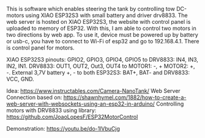 This is software which enables steering the tank by controlling tow DC-motors using XIAO ESP32S3 with small battery and driver drv8833.
The web server is hosted on XIAO ESP32S3, the website with control panel is uploaded to memory of ESP32. With this, I am able to control two motors in two directions by web app.
To use it, device must be powered up by battery or usb-c, you have to connect to Wi-Fi of esp32 and go to 192.168.4.1. There is control panel for motors.

XIAO ESP32S3 pinouts: GPIO2, GPIO3, GPIO4, GPIO5 to DRV8833: IN4, IN3, IN2, IN1. 
DRV8833: OUT1, OUT2, Out3, OUT4 to MOTOR1: -, + MOTOR2: +, -. 
External 3,7V battery +, - to both ESP32S3: BAT+, BAT- and DRV8833: VCC, GND.

Idea: https://www.instructables.com/Camera-NanoTank/
Web Server Connection based on: https://shawnhymel.com/1882/how-to-create-a-web-server-with-websockets-using-an-esp32-in-arduino/
Controlling motors with DRV8833 using library: https://github.com/JoaoLopesF/ESP32MotorControl 

Demonstration:
https://youtu.be/do-1lVbuCjg
